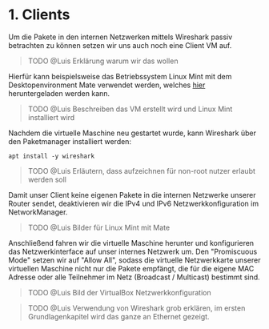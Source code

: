 # 1. Clients

Um die Pakete in den internen Netzwerken mittels Wireshark passiv betrachten zu können setzen wir uns auch noch eine 
Client VM auf.

> TODO @Luis Erklärung warum wir das wollen

Hierfür kann beispielsweise das Betriebssystem Linux Mint mit dem Desktopenvironment Mate verwendet werden, welches 
[hier](https://linuxmint.com/download.php) heruntergeladen werden kann.

> TODO @Luis Beschreiben das VM erstellt wird und Linux Mint installiert wird

Nachdem die virtuelle Maschine neu gestartet wurde, kann Wireshark über den Paketmanager installiert werden:
```shell
apt install -y wireshark
```

> TODO @Luis Erläutern, dass aufzeichnen für non-root nutzer erlaubt werden soll 

Damit unser Client keine eigenen Pakete in die internen Netzwerke unserer Router sendet, deaktivieren wir die IPv4 und 
IPv6 Netzwerkkonfiguration im NetworkManager.

> TODO @Luis Bilder für Linux Mint mit Mate

Anschließend fahren wir die virtuelle Maschine herunter und konfigurieren das Netzwerkinterface auf unser internes 
Netzwerk um. Den "Promiscuous Mode" setzen wir auf "Allow All", sodass die virtuelle Netzwerkkarte unserer virtuellen
Maschine nicht nur die Pakete empfängt, die für die eigene MAC Adresse oder alle Teilnehmer im Netz (Broadcast / 
Multicast) bestimmt sind.

> TODO @Luis Bild der VirtualBox Netzwerkkonfiguration

> TODO @Luis Verwendung von Wireshark grob erklären, im ersten Grundlagenkapitel wird das ganze an Ethernet gezeigt. 
